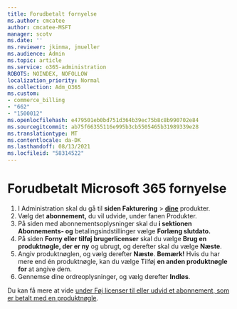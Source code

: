 ```yaml
---
title: Forudbetalt fornyelse
ms.author: cmcatee
author: cmcatee-MSFT
manager: scotv
ms.date: ''
ms.reviewer: jkinma, jmueller
ms.audience: Admin
ms.topic: article
ms.service: o365-administration
ROBOTS: NOINDEX, NOFOLLOW
localization_priority: Normal
ms.collection: Adm_O365
ms.custom:
- commerce_billing
- "662"
- "1500012"
ms.openlocfilehash: e479501eb0bd751d364b39ec75b8c8b990702e84
ms.sourcegitcommit: ab75f66355116e995b3cb5505465b31989339e28
ms.translationtype: MT
ms.contentlocale: da-DK
ms.lasthandoff: 08/13/2021
ms.locfileid: "58314522"
---
```

# <a name="prepaid-microsoft-365-renewal"></a>Forudbetalt Microsoft 365 fornyelse

1. I Administration skal du gå til **siden Fakturering** \> **[dine](https://go.microsoft.com/fwlink/p/?linkid=842054)** produkter.
2. Vælg det **abonnement,** du vil udvide, under fanen Produkter.
3. På siden med abonnementsoplysninger skal du **i sektionen Abonnements- og** betalingsindstillinger vælge **Forlæng slutdato.**
4. På siden **Forny eller tilføj brugerlicenser** skal du vælge **Brug en produktnøgle, der er ny** og ubrugt, og derefter skal du vælge **Næste**.
5. Angiv produktnøglen, og vælg derefter **Næste**.
    **Bemærk!** Hvis du har mere end én produktnøgle, kan du vælge Tilføj **en anden produktnøgle for** at angive dem.
6. Gennemse dine ordreoplysninger, og vælg derefter **Indløs**.

Du kan få mere at vide [under Føj licenser til eller udvid et abonnement, som er betalt med en produktnøgle](https://docs.microsoft.com/microsoft-365/commerce/licenses/add-licenses-using-product-key).